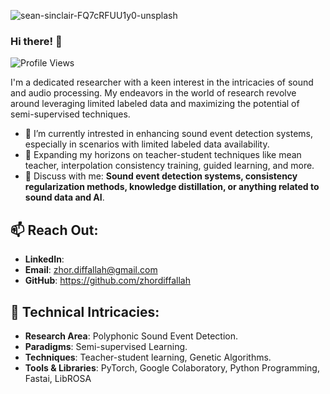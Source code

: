 ![sean-sinclair-FQ7cRFUU1y0-unsplash](https://github.com/zhordiffallah/zhordiffallah/assets/24955761/e762c93e-f725-4e9c-a85a-9a2bb2919832)

### Hi there! 👋

![Profile Views](https://komarev.com/ghpvc/?username=zhordiffallah&color=blueviolet)

I'm a dedicated researcher with a keen interest in the intricacies of sound and audio processing. My endeavors in the world of research revolve around leveraging limited labeled data and maximizing the potential of semi-supervised techniques. 

- 🔭 I’m currently intrested in enhancing sound event detection systems, especially in scenarios with limited labeled data availability.
- 🌱 Expanding my horizons on teacher-student techniques like mean teacher, interpolation consistency training, guided learning, and more.
- 💬 Discuss with me: **Sound event detection systems, consistency regularization methods, knowledge distillation, or anything related to sound data and AI**.


## 📫 Reach Out:

- **LinkedIn**: 
- **Email**: zhor.diffallah@gmail.com
- **GitHub**: https://github.com/zhordiffallah

## 🚀 Technical Intricacies:

- **Research Area**: Polyphonic Sound Event Detection.
- **Paradigms**: Semi-supervised Learning.
- **Techniques**: Teacher-student learning, Genetic Algorithms.
- **Tools & Libraries**: PyTorch, Google Colaboratory, Python Programming, Fastai, LibROSA 



